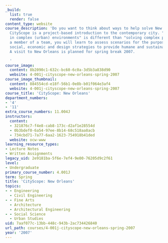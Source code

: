 ```yaml
---
_build:
  list: true
  render: false
content_type: website
course_description: 'Do you want to think about ways to help solve New Orleans'' problems?
  CityScope is a project-based introduction to the contemporary city. "Problem solving
  in complex (urban) environments" is different than "solving complex problems." As
  a member of a team, you will learn to assess scenarios for the purpose of formulating
  social, economic and design strategies to provide humane and sustainable solutions.
  A visit to New Orleans is planned for spring break 2007.

  '
course_image:
  content: 8b2090c1-632c-bc60-6c0a-3d5b3a838d90
  website: 4-001j-cityscope-new-orleans-spring-2007
course_image_thumbnail:
  content: 884554cd-e18f-56b1-0e8b-b01f064e3af4
  website: 4-001j-cityscope-new-orleans-spring-2007
course_title: 'CityScope: New Orleans'
department_numbers:
- '4'
- '11'
extra_course_numbers: 11.004J
instructors:
  content:
  - 321876c7-f4e8-cab8-173c-d2af1e28554d
  - 0b3bdef0-6a54-97ee-8b14-68c518aa8acb
  - 734cbd71-7a77-6aa2-1623-754918b41ded
  website: ocw-www
learning_resource_types:
- Lecture Notes
- Written Assignments
legacy_uid: 2e9181ba-5f6e-7ef4-9e00-76205d9c2f61
level:
- Undergraduate
primary_course_number: 4.001J
term: Spring
title: 'CityScope: New Orleans'
topics:
- - Engineering
  - Civil Engineering
- - Fine Arts
  - Architecture
  - Architectural Engineering
- - Social Science
  - Urban Studies
uid: 7aaf077c-13bb-448c-943b-2ac734426840
url_path: courses/4-001j-cityscope-new-orleans-spring-2007
year: '2007'
---
```

